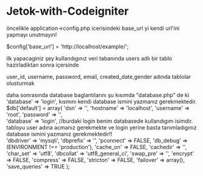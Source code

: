 # Jetok-with-Codeigniter
öncelikle application->config.php icerisindeki base_url yi kendi url'ini yapmayı unutmayın!

$config['base_url'] = 'http://localhost/example/';

ilk yapacaginiz şey kullandıgınız veri tabanında users adlı bir tablo hazirladiktan sonra içersinde

user_id, username, password, email, created_date,gender adında tablolar olusturmak

daha sonrasında database baglantılarını şu kısımda "database.php" de ki 'database' => 'login', kısmını kendi database ismini yazmanız gerekmektedir.
$db['default'] = array(
	'dsn'	=> '',
	'hostname' => 'localhost',
	'username' => 'root',
	'password' => '', <br>
	'database' => 'login', //burdaki login benim databasede kullandıgım isimdir. tabloyu user adına acmanız gerekmekte ve login yerine basta tanımladıgınız database ismini yazmanız gerekmektedir!!<br>
	'dbdriver' => 'mysqli',
	'dbprefix' => '',
	'pconnect' => FALSE,
	'db_debug' => (ENVIRONMENT !== 'production'),
	'cache_on' => FALSE,
	'cachedir' => '',
	'char_set' => 'utf8',
	'dbcollat' => 'utf8_general_ci',
	'swap_pre' => '',
	'encrypt' => FALSE,
	'compress' => FALSE,
	'stricton' => FALSE,
	'failover' => array(),
	'save_queries' => TRUE
);


